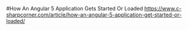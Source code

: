 #How An Angular 5 Application Gets Started Or Loaded 
  https://www.c-sharpcorner.com/article/how-an-angular-5-application-get-started-or-loaded/
  
